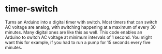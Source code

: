 # timer-switch
 Turns an Arduino into a digital timer with switch. Most timers that can switch AC voltage are analog, with switching happening at a maximum of every 30 minutes. Many digital ones are like this as well. This code enables an Arduino to switch AC voltage at minimum intervals of 1 second. You might want this for example, if you had to run a pump for 15 seconds every five minutes. 
 
